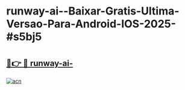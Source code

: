 # runway-ai--Baixar-Gratis-Ultima-Versao-Para-Android-IOS-2025-#s5bj5

# <h2><a href="https://ainizakaria.my?title=runway-ai-&ref=24M">🔗👉 🔴 runway-ai-</a></h2>

[![acn](https://github.com/user-attachments/assets/0f9c940e-d8b0-45ae-aac7-cd30a18b3e1c)](https://ainizakaria.my?title=runway-ai-&ref=24M)

